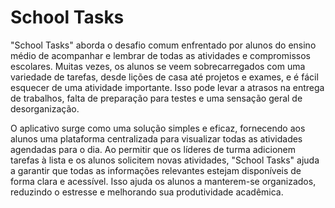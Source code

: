 # School Tasks

"School Tasks" aborda o desafio comum enfrentado por alunos do ensino médio de acompanhar e lembrar
de todas as atividades e compromissos escolares. Muitas vezes, os alunos se veem sobrecarregados com
uma variedade de tarefas, desde lições de casa até projetos e exames, e é fácil esquecer de uma
atividade importante. Isso pode levar a atrasos na entrega de trabalhos, falta de preparação para
testes e uma sensação geral de desorganização.

O aplicativo surge como uma solução simples e eficaz, fornecendo aos alunos uma plataforma
centralizada para visualizar todas as atividades agendadas para o dia. Ao permitir que os líderes de
turma adicionem tarefas à lista e os alunos solicitem novas atividades, "School Tasks" ajuda a
garantir que todas as informações relevantes estejam disponíveis de forma clara e acessível. Isso
ajuda os alunos a manterem-se organizados, reduzindo o estresse e melhorando sua produtividade
acadêmica.